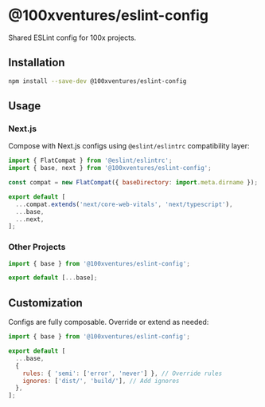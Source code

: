 # @100xventures/eslint-config

Shared ESLint config for 100x projects.

## Installation

```bash
npm install --save-dev @100xventures/eslint-config
```

## Usage

### Next.js

Compose with Next.js configs using `@eslint/eslintrc` compatibility layer:

```javascript
import { FlatCompat } from '@eslint/eslintrc';
import { base, next } from '@100xventures/eslint-config';

const compat = new FlatCompat({ baseDirectory: import.meta.dirname });

export default [
  ...compat.extends('next/core-web-vitals', 'next/typescript'),
  ...base,
  ...next,
];
```

### Other Projects

```javascript
import { base } from '@100xventures/eslint-config';

export default [...base];
```

## Customization

Configs are fully composable. Override or extend as needed:

```javascript
import { base } from '@100xventures/eslint-config';

export default [
  ...base,
  {
    rules: { 'semi': ['error', 'never'] }, // Override rules
    ignores: ['dist/', 'build/'], // Add ignores
  },
];
```
